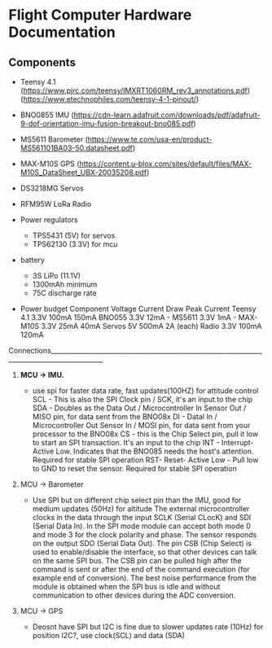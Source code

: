 # Flight Computer Hardware Documentation

## Components
- Teensy 4.1 (https://www.pjrc.com/teensy/IMXRT1060RM_rev3_annotations.pdf)
             (https://www.etechnophiles.com/teensy-4-1-pinout/)
- BNO0855 IMU (https://cdn-learn.adafruit.com/downloads/pdf/adafruit-9-dof-orientation-imu-fusion-breakout-bno085.pdf)
- MS5611 Barometer (https://www.te.com/usa-en/product-MS561101BA03-50.datasheet.pdf)
- MAX-M10S GPS (https://content.u-blox.com/sites/default/files/MAX-M10S_DataSheet_UBX-20035208.pdf)
  
- DS3218MG Servos
- RFM95W LoRa Radio

-  Power regulators
    - TPS5431 (5V) for servos
    - TPS62130 (3.3V) for mcu
 
-  battery
    - 3S LiPo (11.1V)
    - 1300mAh minimum
    - 75C discharge rate
 
-  Power budget
Component    Voltage    Current Draw    Peak Current
Teensy 4.1   3.3V      100mA          150mA
BNO055       3.3V      12mA           -
MS5611       3.3V      1mA            -
MAX-M10S     3.3V      25mA           40mA
Servos       5V        500mA          2A (each)
Radio        3.3V      100mA          120mA
    
Connections______________________________________________________________________________________________
1. **MCU -> IMU.** 
   - use spi for faster data rate, fast updates(100HZ) for attitude control
SCL - This is also the SPI Clock pin / SCK, it's an input to the chip
 SDA - Doubles as the Data Out / Microcontroller In Sensor Out / MISO pin, for
 data sent from the BNO08x 
DI - Datal In / Microcontroller Out Sensor In / MOSI pin, for data sent from your
 processor to the BNO08x
 CS - this is the Chip Select pin, pull it low to start an SPI transaction. It's an input
 to the chip
 INT - Interrupt- Active Low. Indicates that the BNO085 needs the host's
 attention. Required for stable SPI operation
 RST- Reset- Active Low - Pull low to GND to reset the sensor. Required for
 stable SPI operation

4. MCU -> Barometer
   - Use SPI but on different chip select pin than the IMU, good for medium updates (50Hz) for altitude
The external microcontroller clocks in the data through the input SCLK (Serial CLocK) and SDI (Serial Data In). In 
the SPI mode module can accept both mode 0 and mode 3 for the clock polarity and phase. The sensor responds 
on the output SDO (Serial Data Out). The pin CSB (Chip Select) is used to enable/disable the interface, so that 
other devices can talk on the same SPI bus. The CSB pin can be pulled high after the command is sent or after the 
end of the command execution (for example end of conversion). The best noise performance from the module is 
obtained when the SPI bus is idle and without communication to other devices during the ADC conversion. 

6. MCU -> GPS
   - Deosnt have SPI but I2C is fine due to slower updates rate (10Hz) for position
I2C?, use clock(SCL) and data (SDA)
